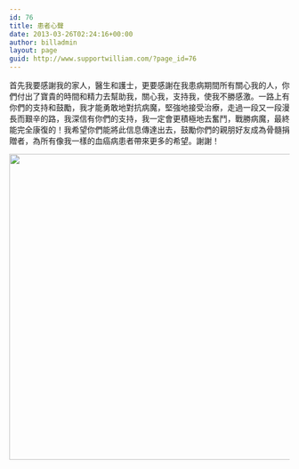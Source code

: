 ```yaml
---
id: 76
title: 患者心聲
date: 2013-03-26T02:24:16+00:00
author: billadmin
layout: page
guid: http://www.supportwilliam.com/?page_id=76
---
```

首先我要感謝我的家人，醫生和護士，更要感謝在我患病期間所有關心我的人，你們付出了寶貴的時間和精力去幫助我，關心我，支持我，使我不勝感激。一路上有你們的支持和鼓勵，我才能勇敢地對抗病魔，堅強地接受治療，走過一段又一段漫長而艱辛的路，我深信有你們的支持，我一定會更積極地去奮鬥，戰勝病魔，最終能完全康復的！我希望你們能將此信息傳達出去，鼓勵你們的親朋好友成為骨髓捐贈者，為所有像我一樣的血癌病患者帶來更多的希望。謝謝！

<img alt="" src="https://lh5.googleusercontent.com/-L0fa9dUyBFw/UTuD_vODq1I/AAAAAAAAdks/gWbcXtTGDk4/s800/DSC_0624.jpg" width="550" height="550" />